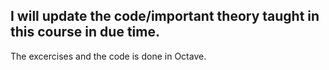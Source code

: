 ## I will update the code/important theory taught in this course in due time.

The excercises and the code is done in Octave.
